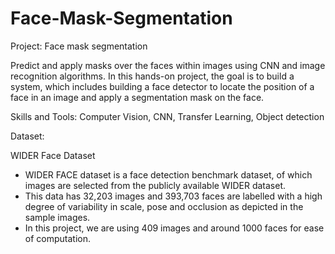 # Face-Mask-Segmentation

Project: Face mask segmentation

Predict and apply masks over the faces within images using CNN and image recognition algorithms. In this hands-on project, the goal is to build a system, which includes building a face detector to locate the position of a face in an image and apply a segmentation mask on the face.

Skills and Tools:
Computer Vision, CNN, Transfer Learning, Object detection

Dataset: 

WIDER Face Dataset

* WIDER FACE dataset is a face detection benchmark dataset, of which images are selected from the publicly available WIDER dataset.
* This data has 32,203 images and 393,703 faces are labelled with a high degree of variability in scale, pose and occlusion as depicted in the sample images.
* In this project, we are using 409 images and around 1000 faces for ease of computation.

